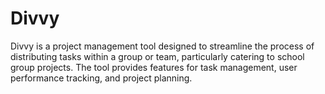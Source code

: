 # Divvy
Divvy is a project management tool designed to streamline the process of distributing tasks within a group or team, particularly catering to school group projects. The tool provides features for task management, user performance tracking, and project planning.
